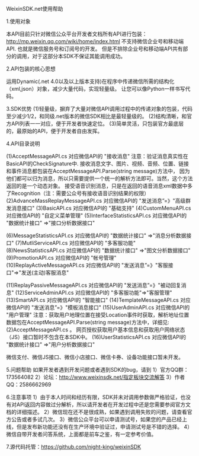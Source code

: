 ﻿WeixinSDK.net使用帮助

1.使用对象

本API目前只针对微信公众平台开发者文档所有API进行包装：http://mp.weixin.qq.com/wiki/home/index.html
不支持微信企业号和移动端API.
也就是微信服务号和订阅号的开发。
但是不排除企业号和移动端API共有部分的调用，对于这部分本SDK不保证其能调用成功。

2.API包装的核心思想

运用Dynamic(.net 4.0以及以上版本支持)在程序中传递微信所需的结构化（xml,json）对象，减少大量代码，实现轻量级。
让您可以像Python一样书写代码。

3.SDK优势
(1)轻量级，摒弃了大量对微信API调用过程中的传递对象的包装，代码至少减少1/2，和同级.net版本的微信SDK相比是最轻量级的。
(2)结构清晰，和官方API列表一一对应，便于开发者快速定位。
(3)简单灵活，只包装官方最底层的，最原始的API，便于开发者自由发挥。

4.API目录说明

(1)AcceptMessageAPI.cs                         对应微信API的 "接收消息"
    注意：验证消息真实性在BasicAPI的CheckSignature中.
                接收消息文字、图片、视频、音频、位置、链接和事件消息都包装在AcceptMessageAPI.Parse(string message)方法中，
                因为他们都可以归为消息，所以只需要提供一个统一的解析方法即可。当然，这个方法返回的是一个动态对象。
                接受语音识别消息，只是在返回的语音消息xml数据中多了Recognition（注：需要公众号有接收语音识别结果的权限）
(2)AdvanceMassReplayMessageAPI.cs     对应微信API的 "发送消息”=》"高级群发消息接口"
(3)BasicAPI.cs                                 对应微信API的 "基础支持"
(4)CustomMenuAPI.cs                            对应微信API的 "自定义菜单管理"
(5)InterfaceStatisticsAPI.cs                   对应微信API的 "数据统计接口" =>"接口分析数据接口"

(6)MessageStatisticsAPI.cs                     对应微信API的 "数据统计接口" =>"消息分析数据接口"
(7)MutliServiceAPI.cs                          对应微信API的 "多客服功能"
(8)NewsStatisticsAPI.cs                        对应微信API的 "数据统计接口" =>"图文分析数据接口"
(9)PromotionAPI.cs                             对应微信API的 "帐号管理"
(10)ReplayActiveMessageAPI.cs                  对应微信API的 "发送消息”=》"客服接口"=>"发送(主动)客服消息"

(11)ReplayPassiveMessageAPI.cs                 对应微信API的 "发送消息”=》"被动回复消息"
(12)ServiceAdminAPI.cs                         对应微信API的 "多客服功能"=>"客服管理"
(13)SmartAPI.cs                                对应微信API的 "智能接口"
(14)TemplateMessageAPI.cs                      对应微信API的 "发送消息”=》"模板消息接口"
(15)UserAdminAPI.cs                            对应微信API的 "用户管理"
注意：获取用户地理位置在接受Location事件时获取，解析地址位置数据包在AcceptMessageAPI.Parse(string message)方法中，详细见:(2)AcceptMessageAPI.cs 。
网页授权获取用户基本信息和获取用户网络状态（JS）接口暂时不包含在本SDK中。
(16)UserStatisticsAPI.cs                        对应微信API的 "数据统计接口" =>"用户分析数据接口"

微信支付、微信JS接口、微信小店接口、微信卡券、设备功能接口暂未开发。

5.问题帮助
如果开发者遇到开发问题或者遇到SDK的bug，请到
1）官方QQ群：173564082 
2）论坛：http://www.weixinsdk.net/指定板块交流解答
3）作者QQ：2586662969

6.注意事项
1）由于本人时间和经历有限，SDK并未对调用参数做严格验证，也没有对API返回内容做过分解析，所以请开发者在开发过程中还是您需要参阅官方文档的详细描述。
2）微信现在还不是很成熟，如果遇到调用失败的问题，请查看官方公告或者多试几次。
3）微信公众平台可以申请测试号，如果您的产品已经上线，但是发布新功能还没有在生产环境中验证过，申请测试号是不错的选择。
4）微信自带开发者问答系统，上面都是前车之鉴，有一定参考价值。

7.源代码托管：https://github.com/night-king/weixinSDK
